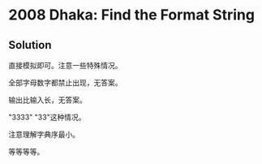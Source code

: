 # 2008 Dhaka: Find the Format String
## Solution

直接模拟即可。注意一些特殊情况。

全部字母数字都禁止出现，无答案。

输出比输入长，无答案。

"3333" "33"这种情况。

注意理解字典序最小。

等等等等。 

